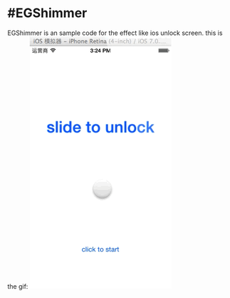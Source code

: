 #EGShimmer
================================
EGShimmer is an sample code for the effect like ios unlock screen.
this is the gif:
![Shimmer](https://github.com/lxzhh/EGShimmer/blob/master/ios_shimmer_record.gif?raw=true)
